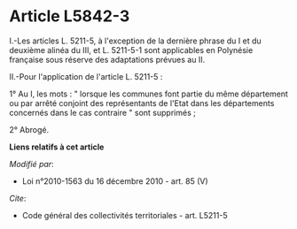 # Article L5842-3

I.-Les articles L. 5211-5, à l'exception de la dernière phrase du I et du deuxième alinéa du III, et L. 5211-5-1 sont
applicables en Polynésie française sous réserve des adaptations prévues au II. 

II.-Pour l'application de l'article L. 5211-5 : 

1° Au I, les mots : " lorsque les communes font partie du même département ou par arrêté conjoint des représentants de l'Etat
dans les départements concernés dans le cas contraire " sont supprimés ; 

2° Abrogé.

**Liens relatifs à cet article**

_Modifié par_:

  - Loi n°2010-1563 du 16 décembre 2010 - art. 85 (V)

_Cite_:

  - Code général des collectivités territoriales - art. L5211-5
